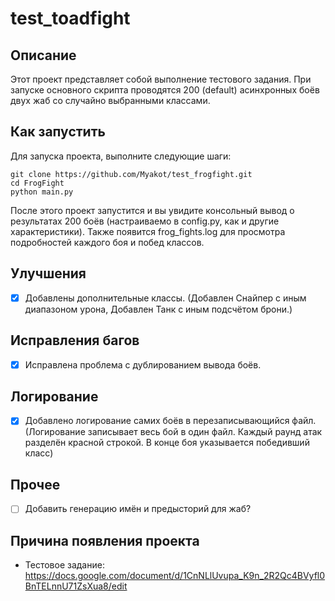 # test_toadfight

## Описание

Этот проект представляет собой выполнение тестового задания. При запуске основного скрипта проводятся 200 (default) асинхронных боёв двух жаб со случайно выбранными классами.

## Как запустить

Для запуска проекта, выполните следующие шаги:

    git clone https://github.com/Myakot/test_frogfight.git
    cd FrogFight
    python main.py

После этого проект запустится и вы увидите консольный вывод о результатах 200 боёв (настраиваемо в config.py, как и другие характеристики). Также появится frog_fights.log для просмотра подробностей каждого боя и побед классов.


## Улучшения

- [x] Добавлены дополнительные классы. (Добавлен Снайпер с иным диапазоном урона, Добавлен Танк с иным подсчётом брони.)

## Исправления багов

- [x] Исправлена проблема с дублированием вывода боёв.

## Логирование

- [x] Добавлено логирование самих боёв в перезаписывающийся файл.
(Логирование записывает весь бой в один файл. Каждый раунд атак разделён красной строкой. В конце боя указывается победивший класс)

## Прочее

- [ ] Добавить генерацию имён и предысторий для жаб?

## Причина появления проекта

- Тестовое задание: https://docs.google.com/document/d/1CnNLlUvupa_K9n_2R2Qc4BVyfl0BnTELnnU71ZsXua8/edit

